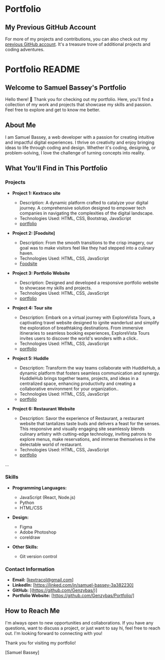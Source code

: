 # Portfolio
## My Previous GitHub Account

For more of my projects and contributions, you can also check out my [previous GitHub account](https://github.com/genzy-bassey). It's a treasure trove of additional projects and coding adventures.

# Portfolio README

## Welcome to Samuel Bassey's Portfolio

Hello there! 👋 Thank you for checking out my portfolio. Here, you'll find a collection of my work and projects that showcase my skills and passion. Feel free to explore and get to know me better.

## About Me

I am Samuel Bassey, a web developer with a passion for creating intuitive and impactful digital experiences. I thrive on creativity and enjoy bringing ideas to life through coding and design. Whether it's coding, designing, or problem-solving, I love the challenge of turning concepts into reality.

## What You'll Find in This Portfolio

### Projects

- **Project 1: Kextraco site**
  - Description: A dynamic platform crafted to catalyze your digital journey. A comprehensive solution designed to empower tech companies in navigating the complexities of the digital landscape.
  - Technologies Used: HTML, CSS, Bootstrap, JavaScript
  - [portfolio](https://github.com/Genzybas/Kextraco/)

- **Project 2: [Foodsite]**
  - Description: From the smooth transitions to the crisp imagery, our goal was to make visitors feel like they had stepped into a culinary haven.
  - Technologies Used: HTML, CSS, JavaScript
  - [Foodsite](https://food-site-omega.vercel.app/)

- **Project 3: Portfolio Website**
  - Description: Designed and developed a responsive portfolio website to showcase my skills and projects.
  - Technologies Used: HTML, CSS, JavaScript
  - [portfolio](https://github.com/Genzybas/Portfolio/)

- **Project 4: Tour site**
  - Description: Embark on a virtual journey with ExploreVista Tours, a captivating travel website designed to ignite wanderlust and simplify the exploration of breathtaking destinations. From immersive itineraries to seamless booking experiences, ExploreVista Tours invites users to discover the world's wonders with a click..
  - Technologies Used: HTML, CSS, JavaScript
  - [portfolio](https://tour-steel.vercel.app/)

- **Project 5: Huddle**
  - Description: Transform the way teams collaborate with HuddleHub, a dynamic platform that fosters seamless communication and synergy. HuddleHub brings together teams, projects, and ideas in a centralized space, enhancing productivity and creating a collaborative environment for your organization..
  - Technologies Used: HTML, CSS, JavaScript
  - [portfolio](https://huddles-six.vercel.app/)
    
- **Project 6: Restaurant Website**
  - Description: Savor the experience of Restaurant, a restaurant website that tantalizes taste buds and delivers a feast for the senses. This responsive and visually engaging site seamlessly blends culinary artistry with cutting-edge technology, inviting patrons to explore menus, make reservations, and immerse themselves in the delectable world of restaurant.
  - Technologies Used: HTML, CSS, JavaScript
  - [portfolio](https://restaurant-ten-ecru.vercel.app/)
 

...

### Skills

- **Programming Languages:**
  - JavaScript (React, Node.js)
  -  Python
  -  HTML/CSS

- **Design:**
  - Figma
  - Adobe Photoshop
  - coreldraw

- **Other Skills:**
  - Git version control

  
### Contact Information

- **Email:** [kextracol@gmail.com]
- **LinkedIn:** [https://linked.com/in/samuel-bassey-3a382230]
- **GitHub:** [(https://github.com/Genzybas/)]
- **Portfolio Website:** [https://github.com/Genzybas/Portfolio/]

## How to Reach Me

I'm always open to new opportunities and collaborations. If you have any questions, want to discuss a project, or just want to say hi, feel free to reach out. I'm looking forward to connecting with you!

Thank you for visiting my portfolio!

[Samuel Bassey]

